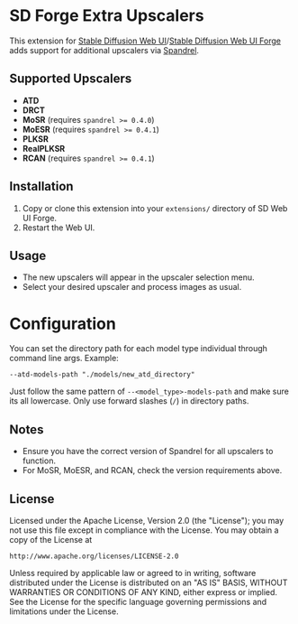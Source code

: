 # SD Forge Extra Upscalers

This extension for [Stable Diffusion Web UI](https://github.com/AUTOMATIC1111/stable-diffusion-webui)/[Stable Diffusion Web UI Forge](https://github.com/lllyasviel/stable-diffusion-webui-forge) adds support for additional upscalers via [Spandrel](https://github.com/chaiNNer-org/spandrel).

## Supported Upscalers

- **ATD**
- **DRCT**
- **MoSR** (requires `spandrel >= 0.4.0`)
- **MoESR** (requires `spandrel >= 0.4.1`)
- **PLKSR**
- **RealPLKSR**
- **RCAN** (requires `spandrel >= 0.4.1`)

## Installation

1. Copy or clone this extension into your `extensions/` directory of SD Web UI Forge.
2. Restart the Web UI.

## Usage

- The new upscalers will appear in the upscaler selection menu.
- Select your desired upscaler and process images as usual.

# Configuration

You can set the directory path for each model type individual through command line args. Example:

```shell
--atd-models-path "./models/new_atd_directory"
```

Just follow the same pattern of `--<model_type>-models-path` and make sure its all lowercase. Only use forward slashes (`/`) in directory paths.

## Notes

- Ensure you have the correct version of Spandrel for all upscalers to function.
- For MoSR, MoESR, and RCAN, check the version requirements above.

## License

Licensed under the Apache License, Version 2.0 (the "License"); you may not use this file except in compliance with the License. You may obtain a copy of the License at

```
http://www.apache.org/licenses/LICENSE-2.0
```

Unless required by applicable law or agreed to in writing, software distributed under the License is distributed on an "AS IS" BASIS, WITHOUT WARRANTIES OR CONDITIONS OF ANY KIND, either express or implied. See the License for the specific language governing permissions and limitations under the License.
